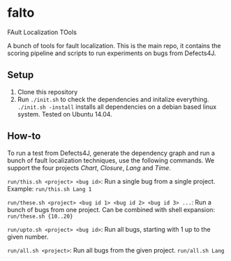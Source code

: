 # falto

FAult Localization TOols

A bunch of tools for fault localization. This is the main repo, it contains the scoring pipeline and scripts to run experiments on bugs from Defects4J.

## Setup

1. Clone this repository
2. Run `./init.sh` to check the dependencies and initalize everything. `./init.sh -install` installs all dependencies on a debian based linux system. Tested on Ubuntu 14.04.

## How-to

To run a test from Defects4J, generate the dependency graph and run a bunch of fault localization techniques, use the following commands. We support the four projects _Chart_, _Closure_, _Lang_ and _Time_.

`run/this.sh <project> <bug id>`: Run a single bug from a single project. Example: `run/this.sh Lang 1`

`run/these.sh <project> <bug id 1> <bug id 2> <bug id 3> ...`: Run a bunch of bugs from one project. Can be combined with shell expansion: `run/these.sh {10..20}`

`run/upto.sh <project> <bug id>`: Run all bugs, starting with 1 up to the given number.

`run/all.sh <project>`: Run all bugs from the given project. `run/all.sh Lang`

